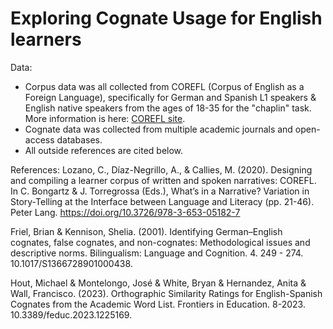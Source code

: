 # Exploring Cognate Usage for English learners

Data:
* Corpus data was all collected from COREFL (Corpus of English as a Foreign Language), specifically for German and Spanish L1 speakers & English native speakers from the ages of 18-35 for the "chaplin" task. More information is here: [COREFL site](http://corefl.learnercorpora.com/).
* Cognate data was collected from multiple academic journals and open-access databases.
* All outside references are cited below.


References:
Lozano, C., Díaz-Negrillo, A., & Callies, M. (2020). Designing and compiling a learner corpus of written and spoken narratives: COREFL. In C. Bongartz & J. Torregrossa (Eds.), What’s in a Narrative? Variation in Story-Telling at the Interface between Language and Literacy (pp. 21-46). Peter Lang. https://doi.org/10.3726/978-3-653-05182-7

Friel, Brian & Kennison, Shelia. (2001). Identifying German–English cognates, false cognates, and non-cognates: Methodological issues and descriptive norms. Bilingualism: Language and Cognition. 4. 249 - 274. 10.1017/S1366728901000438.

Hout, Michael & Montelongo, José & White, Bryan & Hernandez, Anita & Wall, Francisco. (2023). Orthographic Similarity Ratings for English-Spanish Cognates from the Academic Word List. Frontiers in Education. 8-2023. 10.3389/feduc.2023.1225169. 